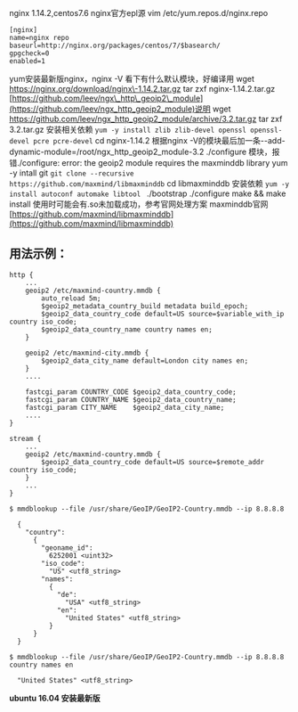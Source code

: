 nginx 1.14.2,centos7.6
nginx官方epl源
vim /etc/yum.repos.d/nginx.repo
```
[nginx]
name=nginx repo
baseurl=http://nginx.org/packages/centos/7/$basearch/
gpgcheck=0
enabled=1
```
yum安装最新版nginx，nginx -V 看下有什么默认模块，好编译用
wget https://nginx.org/download/nginx\-1.14.2.tar.gz 
tar zxf nginx-1.14.2.tar.gz
[https://github.com/leev/ngx\_http\_geoip2\_module](https://github.com/leev/ngx_http_geoip2_module)说明
wget https://github.com/leev/ngx_http_geoip2_module/archive/3.2.tar.gz
tar zxf 3.2.tar.gz
安装相关依赖
`yum -y install zlib zlib-devel openssl openssl-devel pcre pcre-devel`
cd nginx-1.14.2
根据nginx -V的模块最后加一条--add-dynamic-module=/root/ngx_http_geoip2_module-3.2
./configure 模块，报错./configure: error: the geoip2 module requires the maxminddb library
yum -y intall git
`git clone --recursive https://github.com/maxmind/libmaxminddb`
cd libmaxminddb
安装依赖
`yum -y install autoconf automake libtool
`
./bootstrap
./configure
make && make install
使用时可能会有.so未加载成功，参考官网处理方案
maxminddb官网
[https://github.com/maxmind/libmaxminddb](https://github.com/maxmind/libmaxminddb)
## 用法示例：
```
http {
    ...
    geoip2 /etc/maxmind-country.mmdb {
        auto_reload 5m;
        $geoip2_metadata_country_build metadata build_epoch;
        $geoip2_data_country_code default=US source=$variable_with_ip country iso_code;
        $geoip2_data_country_name country names en;
    }

    geoip2 /etc/maxmind-city.mmdb {
        $geoip2_data_city_name default=London city names en;
    }
    ....

    fastcgi_param COUNTRY_CODE $geoip2_data_country_code;
    fastcgi_param COUNTRY_NAME $geoip2_data_country_name;
    fastcgi_param CITY_NAME    $geoip2_data_city_name;
    ....
}

stream {
    ...
    geoip2 /etc/maxmind-country.mmdb {
        $geoip2_data_country_code default=US source=$remote_addr country iso_code;
    }
    ...
}
```
```
$ mmdblookup --file /usr/share/GeoIP/GeoIP2-Country.mmdb --ip 8.8.8.8

  {
    "country":
      {
        "geoname_id":
          6252001 <uint32>
        "iso_code":
          "US" <utf8_string>
        "names":
          {
            "de":
              "USA" <utf8_string>
            "en":
              "United States" <utf8_string>
          }
      }
  }

$ mmdblookup --file /usr/share/GeoIP/GeoIP2-Country.mmdb --ip 8.8.8.8 country names en

  "United States" <utf8_string>
```


**ubuntu 16.04 安装最新版**


